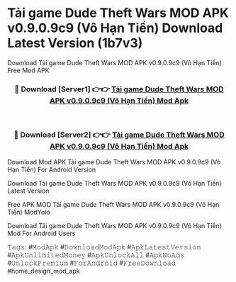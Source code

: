 # Tải game Dude Theft Wars MOD APK v0.9.0.9c9 (Vô Hạn Tiền) Download Latest Version (1b7v3)
Download Tải game Dude Theft Wars MOD APK v0.9.0.9c9 (Vô Hạn Tiền) Free Mod APK

<div align="center">
<h3>🔴 Download [Server1] 👉👉 <a href="https://apkcomod.com?title=Tải_game_Dude_Theft_Wars_MOD_APK_v0.9.0.9c9_(Vô_Hạn_Tiền)">Tải game Dude Theft Wars MOD APK v0.9.0.9c9 (Vô Hạn Tiền) Mod Apk</a></h3><br>

<h3>🔴 Download [Server2] 👉👉 <a href="https://apkcomod.com?title=Tải_game_Dude_Theft_Wars_MOD_APK_v0.9.0.9c9_(Vô_Hạn_Tiền)">Tải game Dude Theft Wars MOD APK v0.9.0.9c9 (Vô Hạn Tiền) Mod Apk</a></h3>
</div>


Download Mod APK Tải game Dude Theft Wars MOD APK v0.9.0.9c9 (Vô Hạn Tiền) For Android Version

Download Tải game Dude Theft Wars MOD APK v0.9.0.9c9 (Vô Hạn Tiền) Latest Version

Free APK MOD Tải game Dude Theft Wars MOD APK v0.9.0.9c9 (Vô Hạn Tiền) ModYolo

Download Tải game Dude Theft Wars MOD APK v0.9.0.9c9 (Vô Hạn Tiền) Mod For Android Users

𝚃𝚊𝚐𝚜: #𝙼𝚘𝚍𝙰𝚙𝚔 #𝙳𝚘𝚠𝚗𝚕𝚘𝚊𝚍𝙼𝚘𝚍𝙰𝚙𝚔 #𝙰𝚙𝚔𝙻𝚊𝚝𝚎𝚜𝚝𝚅𝚎𝚛𝚜𝚒𝚘𝚗 #𝙰𝚙𝚔𝚄𝚗𝚕𝚒𝚖𝚒𝚝𝚎𝚍𝙼𝚘𝚗𝚎𝚢 #𝙰𝚙𝚔𝚄𝚗𝚕𝚘𝚌𝚔𝙰𝚕𝚕 #𝙰𝚙𝚔𝙽𝚘𝙰𝚍𝚜 #𝚄𝚗𝚕𝚘𝚌𝚔𝙿𝚛𝚎𝚖𝚒𝚞𝚖 #𝙵𝚘𝚛𝙰𝚗𝚍𝚛𝚘𝚒𝚍 #𝙵𝚛𝚎𝚎𝙳𝚘𝚠𝚗𝚕𝚘𝚊𝚍 #home_design_mod_apk